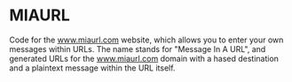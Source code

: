 MIAURL
======

Code for the www.miaurl.com website, which allows you to enter your own messages within URLs. The name stands for "Message In A URL", and generated URLs for the www.miaurl.com domain with a hased destination and a plaintext message within the URL itself.
